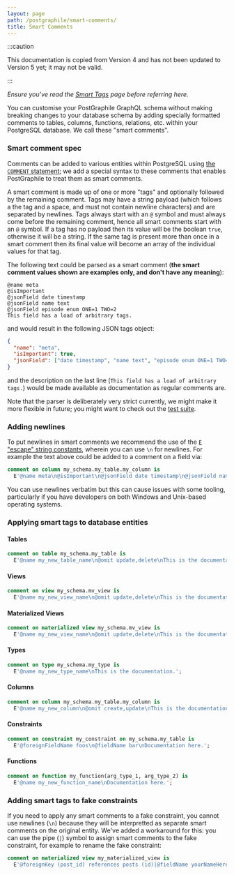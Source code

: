 ```yaml
---
layout: page
path: /postgraphile/smart-comments/
title: Smart Comments
---
```


:::caution

This documentation is copied from Version 4 and has not been updated to Version
5 yet; it may not be valid.

:::

_Ensure you've read the [Smart Tags](./smart-tags/) page before referring here._

You can customise your PostGraphile GraphQL schema without making breaking
changes to your database schema by adding specially formatted comments to
tables, columns, functions, relations, etc. within your PostgreSQL database. We
call these "smart comments".

### Smart comment spec

Comments can be added to various entities within PostgreSQL using
[the `COMMENT` statement](https://www.postgresql.org/docs/current/sql-comment.html);
we add a special syntax to these comments that enables PostGraphile to treat
them as smart comments.

A smart comment is made up of one or more "tags" and optionally followed by the
remaining comment. Tags may have a string payload (which follows a the tag and a
space, and must not contain newline characters) and are separated by newlines.
Tags always start with an `@` symbol and must always come before the remaining
comment, hence all smart comments start with an `@` symbol. If a tag has no
payload then its value will be the boolean `true`, otherwise it will be a
string. If the same tag is present more than once in a smart comment then its
final value will become an array of the individual values for that tag.

The following text could be parsed as a smart comment (**the smart comment
values shown are examples only, and don't have any meaning**):

```
@name meta
@isImportant
@jsonField date timestamp
@jsonField name text
@jsonField episode enum ONE=1 TWO=2
This field has a load of arbitrary tags.
```

and would result in the following JSON tags object:

```json
{
  "name": "meta",
  "isImportant": true,
  "jsonField": ["date timestamp", "name text", "episode enum ONE=1 TWO=2"]
}
```

and the description on the last line
(`This field has a load of arbitrary tags.`) would be made available as
documentation as regular comments are.

Note that the parser is deliberately very strict currently, we might make it
more flexible in future; you might want to check out the
[test suite](https://github.com/graphile/graphile-engine/blob/master/packages/graphile-build-pg/__tests__/tags.test.js).

### Adding newlines

To put newlines in smart comments we recommend the use of the
[`E` "escape" string constants](https://www.postgresql.org/docs/current/static/sql-syntax-lexical.html#SQL-SYNTAX-CONSTANTS),
wherein you can use `\n` for newlines. For example the text above could be added
to a comment on a field via:

```sql
comment on column my_schema.my_table.my_column is
  E'@name meta\n@isImportant\n@jsonField date timestamp\n@jsonField name text\n@jsonField episode enum ONE=1 TWO=2\nThis field has a load of arbitrary tags.';
```

You can use newlines verbatim but this can cause issues with some tooling,
particularly if you have developers on both Windows and Unix-based operating
systems.

### Applying smart tags to database entities

#### Tables

```sql
comment on table my_schema.my_table is
  E'@name my_new_table_name\n@omit update,delete\nThis is the documentation.';
```

#### Views

```sql
comment on view my_schema.mv_view is
  E'@name my_new_view_name\n@omit update,delete\nThis is the documentation.';
```

#### Materialized Views

```sql
comment on materialized view my_schema.mv_view is
  E'@name my_new_view_name\n@omit update,delete\nThis is the documentation.';
```

#### Types

```sql
comment on type my_schema.my_type is
  E'@name my_new_type_name\nThis is the documentation.';
```

#### Columns

```sql
comment on column my_schema.my_table.my_column is
  E'@name my_new_column\n@omit create,update\nThis is the documentation.';
```

#### Constraints

```sql
comment on constraint my_constraint on my_schema.my_table is
  E'@foreignFieldName foos\n@fieldName bar\nDocumentation here.';
```

#### Functions

```sql
comment on function my_function(arg_type_1, arg_type_2) is
  E'@name my_new_function_name\nDocumentation here.';
```

### Adding smart tags to fake constraints

If you need to apply any smart comments to a fake constraint, you cannot use
newlines (`\n`) because they will be interpretted as separate smart comments on
the original entity. We've added a workaround for this: you can use the pipe
(`|`) symbol to assign smart comments to the fake constraint, for example to
rename the fake constraint:

```sql
comment on materialized view my_materialized_view is
  E'@foreignKey (post_id) references posts (id)|@fieldName yourNameHere';
```

